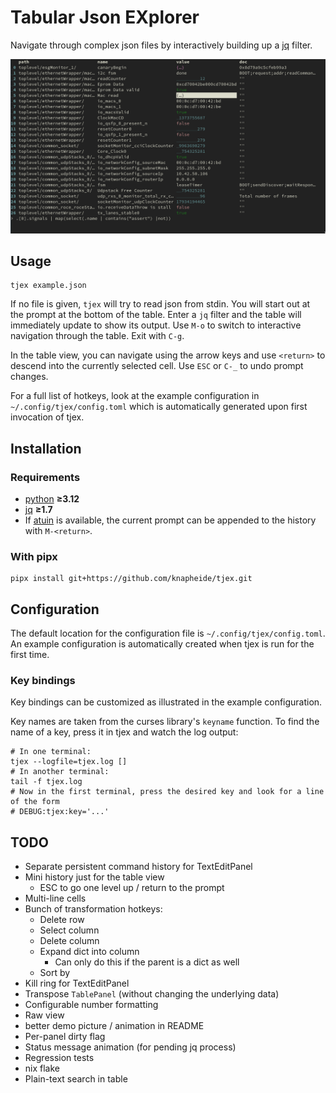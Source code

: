 # Tabular Json EXplorer

Navigate through complex json files by interactively building up a [jq](https://jqlang.org) filter.

![demo image](doc/demo.png)

## Usage

```shell
tjex example.json
```

If no file is given, `tjex` will try to read json from stdin.
You will start out at the prompt at the bottom of the table.
Enter a `jq` filter and the table will immediately update to show its output.
Use `M-o` to switch to interactive navigation through the table.
Exit with `C-g`.

In the table view, you can navigate using the arrow keys and use `<return>` to descend into the currently selected cell.
Use `ESC` or `C-_` to undo prompt changes.

For a full list of hotkeys, look at the example configuration in `~/.config/tjex/config.toml` which is automatically generated upon first invocation of tjex.

## Installation

### Requirements

* [python](https://www.python.org) __≥3.12__
* [jq](https://jqlang.org) __≥1.7__
* If [atuin](https://atuin.sh) is available, the current prompt can be appended to the history with `M-<return>`.

### With pipx

```shell
pipx install git+https://github.com/knapheide/tjex.git
```

## Configuration

The default location for the configuration file is `~/.config/tjex/config.toml`.
An example configuration is automatically created when tjex is run for the first time.

### Key bindings

Key bindings can be customized as illustrated in the example configuration.

Key names are taken from the curses library's `keyname` function.
To find the name of a key, press it in tjex and watch the log output:

```shell
# In one terminal:
tjex --logfile=tjex.log []
# In another terminal:
tail -f tjex.log
# Now in the first terminal, press the desired key and look for a line of the form
# DEBUG:tjex:key='...'
```

## TODO
* Separate persistent command history for TextEditPanel
* Mini history just for the table view
  * ESC to go one level up / return to the prompt
* Multi-line cells
* Bunch of transformation hotkeys:
  * Delete row
  * Select column
  * Delete column
  * Expand dict into column
    * Can only do this if the parent is a dict as well
  * Sort by
* Kill ring for TextEditPanel
* Transpose `TablePanel` (without changing the underlying data)
* Configurable number formatting
* Raw view
* better demo picture / animation in README
* Per-panel dirty flag
* Status message animation (for pending jq process)
* Regression tests
* nix flake
* Plain-text search in table
